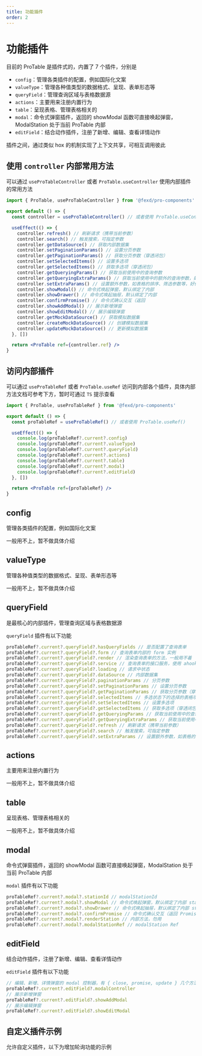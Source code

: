 ```yaml
---
title: 功能插件
order: 2
---
```


# 功能插件

目前的 ProTable 是插件式的，内置了 7 个插件，分别是

- `config`：管理各类插件的配置，例如国际化文案
- `valueType`：管理各种值类型的数据格式、呈现、表单形态等
- `queryField`：管理查询区域与表格数据源
- `actions`：主要用来注册内置行为
- `table`：呈现表格、管理表格相关的
- `modal`：命令式弹窗插件，返回的 showModal 函数可直接唤起弹窗，ModalStation 处于当前 ProTable 内部
- `editField`：结合动作插件，注册了新增、编辑、查看详情动作

插件之间，通过类似 hox 的机制实现了上下文共享，可相互调用彼此

## 使用 `controller` 内部常用方法

可以通过 `useProTableController` 或者 `ProTable.useController` 使用内部插件的常用方法

```jsx | pure
import { ProTable, useProTableController } from '@fexd/pro-components'

export default () => {
  const controller = useProTableController() // 或者使用 ProTable.useController()

  useEffect(() => {
    controller.refresh() // 刷新请求（携带当前参数）
    controller.search() // 触发搜索，可指定参数
    controller.getDataSource() // 获取内部数据集
    controller.setPaginationParams() // 设置分页参数
    controller.getPaginationParams() // 获取分页参数（穿透闭包）
    controller.setSelectedItems() // 设置多选项
    controller.getSelectedItems() // 获取多选项（穿透闭包）
    controller.getQueryingParams() // 获取当前使用中的查询参数
    controller.getQueryingExtraParams() // 获取当前使用中的额外的查询参数，如表格的排序、筛选参数等
    controller.setExtraParams() // 设置额外参数，如表格的排序、筛选参数等，好像也可以塞一些其他的数据
    controller.showModal() // 命令式唤起弹窗，默认绑定了内部
    controller.showDrawer() // 命令式唤起抽屉，默认绑定了内部
    controller.confirmPromise() // 命令式确认交互（返回
    controller.showAddModal() // 展示新增弹窗
    controller.showEditModal() // 展示编辑弹窗
    controller.getMockDataSource() // 获取模拟数据集
    controller.createMockDataSource() // 创建模拟数据集
    controller.updateMockDataSource() // 更新模拟数据集
  }, [])

  return <ProTable ref={controller.ref} />
}
```

## 访问内部插件

可以通过 `useProTableRef` 或者 `ProTable.useRef` 访问到内部各个插件，具体内部方法文档可参考下方，暂时可通过 `TS` 提示查看

```jsx | pure
import { ProTable, useProTableRef } from '@fexd/pro-components'

export default () => {
  const proTableRef = useProTableRef() // 或者使用 ProTable.useRef()

  useEffect(() => {
    console.log(proTableRef?.current?.config)
    console.log(proTableRef?.current?.valueType)
    console.log(proTableRef?.current?.queryField)
    console.log(proTableRef?.current?.actions)
    console.log(proTableRef?.current?.table)
    console.log(proTableRef?.current?.modal)
    console.log(proTableRef?.current?.editField)
  }, [])

  return <ProTable ref={proTableRef} />
}
```

## config

管理各类插件的配置，例如国际化文案

一般用不上，暂不做具体介绍

## valueType

管理各种值类型的数据格式、呈现、表单形态等

一般用不上，暂不做具体介绍

## queryField

是最核心的内部插件，管理查询区域与表格数据源

`queryField` 插件有以下功能

```jsx | pure
proTableRef?.current?.queryField?.hasQueryFields // 是否配置了查询表单
proTableRef?.current?.queryField?.form // 查询表单内部的 form 实例
proTableRef?.current?.queryField?.render // 渲染查询表单的方法，一般用不着
proTableRef?.current?.queryField?.service // 查询表单的接口服务，使用 ahooks.useRequest 创建
proTableRef?.current?.queryField?.loading // 请求中状态
proTableRef?.current?.queryField?.dataSource // 内部数据集
proTableRef?.current?.queryField?.paginationParams // 分页参数
proTableRef?.current?.queryField?.setPaginationParams // 设置分页参数
proTableRef?.current?.queryField?.getPaginationParams // 获取分页参数（穿透闭包）
proTableRef?.current?.queryField?.selectedItems // 多选状态下的选择的表格项（话说为啥要放这儿？忘记了...）
proTableRef?.current?.queryField?.setSelectedItems // 设置多选项
proTableRef?.current?.queryField?.getSelectedItems // 获取多选项（穿透闭包）
proTableRef?.current?.queryField?.getQueryingParams // 获取当前使用中的查询参数
proTableRef?.current?.queryField?.getQueryingExtraParams // 获取当前使用中的额外的查询参数，如表格的排序、筛选参数等
proTableRef?.current?.queryField?.refresh // 刷新请求（携带当前参数）
proTableRef?.current?.queryField?.search // 触发搜索，可指定参数
proTableRef?.current?.queryField?.setExtraParams // 设置额外参数，如表格的排序、筛选参数等，好像也可以塞一些其他的数据
```

## actions

主要用来注册内置行为

一般用不上，暂不做具体介绍

## table

呈现表格、管理表格相关的

一般用不上，暂不做具体介绍

## modal

命令式弹窗插件，返回的 showModal 函数可直接唤起弹窗，ModalStation 处于当前 ProTable 内部

`modal` 插件有以下功能

```jsx | pure
proTableRef?.current?.modal?.stationId // modalStationId
proTableRef?.current?.modal?.showModal // 命令式唤起弹窗，默认绑定了内部 station
proTableRef?.current?.modal?.showDrawer // 命令式唤起抽屉，默认绑定了内部 station
proTableRef?.current?.modal?.confirmPromise // 命令式确认交互（返回 Promise 格式）
proTableRef?.current?.modal?.renderStation // 内部方法，勿用
proTableRef?.current?.modal?.modalStationRef // modalStation Ref
```

## editField

结合动作插件，注册了新增、编辑、查看详情动作

`editField` 插件有以下功能

```jsx | pure
// 编辑、新增、详情弹窗的 modal 控制器，有 { close, promise, update } 几个方法
proTableRef?.current?.editField?.modalController
// 展示新增弹窗
proTableRef?.current?.editField?.showAddModal
// 展示编辑弹窗
proTableRef?.current?.editField?.showEditModal
```

## 自定义插件示例

允许自定义插件，以下为增加轮询功能的示例

<code src="./demos/polling-plugin"></code>
